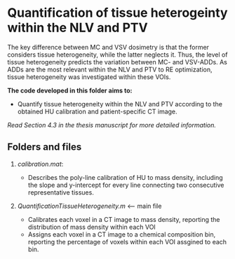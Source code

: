 # Quantification of tissue heterogeinty within the NLV and PTV
The key difference between MC and VSV dosimetry is that the former considers tissue heterogeneity, while the latter neglects it.
Thus, the level of tissue heterogeneity predicts the variation between MC- and VSV-ADDs. As ADDs are the most relevant within the NLV and PTV to RE optimization, tissue heterogeneity was investigated within these VOIs.

**The code developed in this folder aims to:**
   - Quantify tissue heterogeneity within the NLV and PTV according to the obtained HU calibration and patient-specific CT image.

*Read Section 4.3 in the thesis manuscript for more detailed information.*

## Folders and files
1. *calibration.mat*:
   - Describes the poly-line calibration of HU to mass density, including the slope and y-intercept for every line connecting two consecutive representative tissues.

2. *QuantificationTissueHeterogeneity.m* <-- main file
   - Calibrates each voxel in a CT image to mass density, reporting the distribution of mass density within each VOI
   - Assigns each voxel in a CT image to a chemical composition bin, reporting the percentage of voxels within each VOI assgined to each bin.

